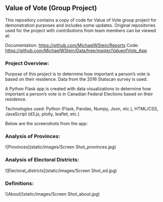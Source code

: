 ## Value of Vote (Group Project)

This repository contains a copy of code for Value of Vote group project for demonstration purposes and includes some updates. Original repositories used for the project with contributions from team members can be viewed at:

Documentation: https://github.com/MichaelWStein/Reports
Code: https://github.com/MichaelWStein/Data/tree/master/ValueofVote_App


### Project Overview: 

Purpose of this project is to determine how important a person’s vote is based on their residence. Data from the 2016  Statscan survey is used.

A Python Flask app is created with data visualizations to determine how important a person’s vote is in Canadian Federal Elections based on their residence.

Technologies used: Python (Flask, Pandas, Numpy, Json, etc.), HTML/CSS, JavaScript (d3.js, plotly, leaflet, etc.)

Below are the screenshots from the app:

### Analysis of Provinces:
![Provinces](static/images/Screen Shot_provinces.jpg)

### Analysis of Electoral Districts:
![Electoral_districts](static/images/Screen Shot_ed.jpg)

### Definitions:
![About](static/images/Screen Shot_about.jpg)
